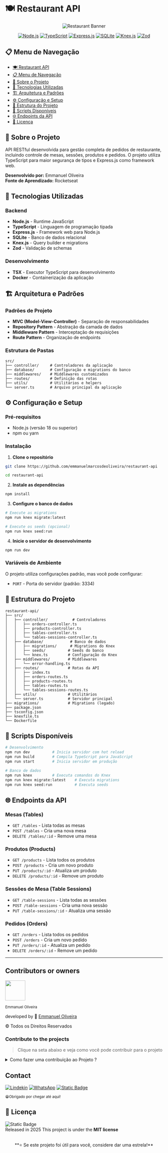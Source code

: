 # 🍽️ Restaurant API

<div align="center">

![Restaurant Banner](https://images.unsplash.com/photo-1517248135467-4c7edcad34c4?ixlib=rb-4.0.3&ixid=M3wxMjA3fDB8MHxwaG90by1wYWdlfHx8fGVufDB8fHx8fA%3D%3D&auto=format&fit=crop&w=2070&q=80)

[![Node.js](https://img.shields.io/badge/Node.js-339933?style=plastic&logo=nodedotjs&logoColor=white)](https://nodejs.org/)
[![TypeScript](https://img.shields.io/badge/TypeScript-007ACC?style=plastic&logo=typescript&logoColor=white)](https://www.typescriptlang.org/)
[![Express.js](https://img.shields.io/badge/Express.js-000000?style=plastic&logo=express&logoColor=white)](https://expressjs.com/)
[![SQLite](https://img.shields.io/badge/SQLite-07405E?style=plastic&logo=sqlite&logoColor=white)](https://www.sqlite.org/)
[![Knex.js](https://img.shields.io/badge/Knex.js-FF6B6B?style=plastic&logo=knex&logoColor=white)](https://knexjs.org/)
[![Zod](https://img.shields.io/badge/Zod-3B82F6?style=plastic&logo=zod&logoColor=white)](https://zod.dev/)

</div>

## 📋 Menu de Navegação

- [🍽️ Restaurant API](#-restaurant-api)
- [📋 Menu de Navegação](#-menu-de-navegação)
- [📖 Sobre o Projeto](#-sobre-o-projeto)
- [🚀 Tecnologias Utilizadas](#-tecnologias-utilizadas)
- [🏗️ Arquitetura e Padrões](#️-arquitetura-e-padrões)
- [⚙️ Configuração e Setup](#️-configuração-e-setup)
- [📁 Estrutura do Projeto](#-estrutura-do-projeto)
- [🔧 Scripts Disponíveis](#-scripts-disponíveis)
- [🌐 Endpoints da API](#-endpoints-da-api)
- [📝 Licença](#-licença)

## 📖 Sobre o Projeto

API RESTful desenvolvida para gestão completa de pedidos de restaurante, incluindo controle de mesas, sessões, produtos e pedidos. O projeto utiliza TypeScript para maior segurança de tipos e Express.js como framework web.

**Desenvolvido por:** Emmanuel Oliveira  
**Fonte de Aprendizado:** Rocketseat

## 🚀 Tecnologias Utilizadas

### Backend

- **Node.js** - Runtime JavaScript
- **TypeScript** - Linguagem de programação tipada
- **Express.js** - Framework web para Node.js
- **SQLite** - Banco de dados relacional
- **Knex.js** - Query builder e migrations
- **Zod** - Validação de schemas

### Desenvolvimento

- **TSX** - Executor TypeScript para desenvolvimento
- **Docker** - Containerização da aplicação

## 🏗️ Arquitetura e Padrões

### Padrões de Projeto

- **MVC (Model-View-Controller)** - Separação de responsabilidades
- **Repository Pattern** - Abstração da camada de dados
- **Middleware Pattern** - Interceptação de requisições
- **Route Pattern** - Organização de endpoints

### Estrutura de Pastas

```
src/
├── controller/     # Controladores da aplicação
├── database/       # Configuração e migrations do banco
├── middlewares/    # Middlewares customizados
├── routes/         # Definição das rotas
├── utils/          # Utilitários e helpers
└── server.ts       # Arquivo principal da aplicação
```

## ⚙️ Configuração e Setup

### Pré-requisitos

- Node.js (versão 18 ou superior)
- npm ou yarn

### Instalação

1. **Clone o repositório**

```bash
git clone https://github.com/emmanuelmarcosdeoliveira/restaurant-api

cd restaurant-api
```

2. **Instale as dependências**

```bash
npm install
```

3. **Configure o banco de dados**

```bash
# Execute as migrations
npm run knex migrate:latest

# Execute os seeds (opcional)
npm run knex seed:run
```

4. **Inicie o servidor de desenvolvimento**

```bash
npm run dev
```

### Variáveis de Ambiente

O projeto utiliza configurações padrão, mas você pode configurar:

- `PORT` - Porta do servidor (padrão: 3334)

## 📁 Estrutura do Projeto

```
restaurant-api/
├── src/
│   ├── controller/           # Controladores
│   │   ├── orders-controller.ts
│   │   ├── products-controller.ts
│   │   ├── tables-controller.ts
│   │   └── tables-sessions-controller.ts
│   ├── database/            # Banco de dados
│   │   ├── migrations/      # Migrations do Knex
│   │   ├── seeds/          # Seeds do banco
│   │   └── knex.ts         # Configuração do Knex
│   ├── middlewares/        # Middlewares
│   │   └── error-handling.ts
│   ├── routes/             # Rotas da API
│   │   ├── index.ts
│   │   ├── orders-routes.ts
│   │   ├── products-routes.ts
│   │   ├── tables-routes.ts
│   │   └── tables-sessions-routes.ts
│   ├── utils/              # Utilitários
│   └── server.ts           # Servidor principal
├── migrations/             # Migrations (legado)
├── package.json
├── tsconfig.json
├── knexfile.ts
└── Dockerfile
```

## 🔧 Scripts Disponíveis

```bash
# Desenvolvimento
npm run dev          # Inicia servidor com hot reload
npm run build        # Compila TypeScript para JavaScript
npm run start        # Inicia servidor em produção

# Banco de dados
npm run knex         # Executa comandos do Knex
npm run knex migrate:latest    # Executa migrations
npm run knex seed:run          # Executa seeds
```

## 🌐 Endpoints da API

### Mesas (Tables)

- `GET /tables` - Lista todas as mesas
- `POST /tables` - Cria uma nova mesa
- `DELETE /tables/:id` - Remove uma mesa

### Produtos (Products)

- `GET /products` - Lista todos os produtos
- `POST /products` - Cria um novo produto
- `PUT /products/:id` - Atualiza um produto
- `DELETE /products/:id` - Remove um produto

### Sessões de Mesa (Table Sessions)

- `GET /table-sessions` - Lista todas as sessões
- `POST /table-sessions` - Cria uma nova sessão
- `PUT /table-sessions/:id` - Atualiza uma sessão

### Pedidos (Orders)

- `GET /orders` - Lista todos os pedidos
- `POST /orders` - Cria um novo pedido
- `PUT /orders/:id` - Atualiza um pedido
- `DELETE /orders/:id` - Remove um pedido

---

## Contributors or owners

<img height="64px" src="https://res.cloudinary.com/delo0gvyb/image/upload/v1752287431/profile_mjvmdb.png"><br>

<small>Emmanuel Oliveira</small>

developed by 💖 [Emmanuel Oliveira](https://www.linkedin.com/feed/?trk=homepage-basic_sign-in-submit)<br>

&copy; Todos os Direitos Reservados

### Contribute to the projects

> Clique na seta abaixo e veja como você pode contribuir para o projeto

<details close>
<summary>Como fazer uma contribuição ao Projeto ?</summary>
 Familiarize-se com a documentação do projeto, que geralmente inclui guias de instalação.<br>
Explore o código do projeto para entender sua estrutura e funcionamento.
<br>

**Faça um Fork**

Crie uma cópia (fork) do repositório original em sua conta do GitHub.<br>

<img alt="Static Badge" src="https://img.shields.io/badge/-path?style=social&logo=git&label=GitHub%20Docs&color=%23000">
<a href="https://docs.github.com/pt/pull-requests/collaborating-with-pull-requests/working-with-forks/fork-a-repo"></a>

**Clone o Repositório**

Isso criará uma cópia local do projeto, onde você poderá fazer suas modificações.

<img alt="Static Badge" src="https://img.shields.io/badge/-path?style=social&logo=git&label=GitHub%20Docs&color=%23000">
<a href="https://docs.github.com/pt/repositories/creating-and-managing-repositories/cloning-a-repository"></a>

**Crie uma Nova Branch:**

Crie uma nova branch para isolar suas alterações.<br>
Isso facilita a organização do seu trabalho e a criação de pull requests.<br>

**Faça as Alterações:**

Crie funcionalidades, mude estilos ou resolva `bugs` que iram contribuir para a melhoria do Projeto.<br>

**Crie um Pull Request:**

Inclua uma descrição clara das suas alterações e explique como elas resolvem o problema ou melhoram o projeto.<br>
Solicitação: Envie um pull request para o repositório original, solicitando que suas alterações sejam incorporadas ao projeto.
<br>

**Revise e Responda a Feedback:**

Colabore: Os mantenedores do projeto podem solicitar alterações ou fornecer feedback sobre o seu código.

</details>

## Contact

[![Lindekin](https://img.shields.io/badge/--path?style=social&logo=Linkedin&logoColor=%230664C1&logoSize=auto&label=Linkedin&labelColor=%23fff&cacheSeconds=https%3A%2F%2Fwww.linkedin.com%2Fin%2Femmanuel-marcos-oliveira%2F)](https://www.linkedin.com/in/emmanuel-marcos-oliveira/)
[![WhatsApp](https://img.shields.io/badge/--path?style=social&logo=WhatsApp&logoColor=%231F3833&logoSize=auto&label=WhatsApp&color=%23fff&cacheSeconds=https%3A%2F%2Fwa.me%2F5511968336094)](https://wa.me/5511968336094)
<a href="mailto:ofs.dev.br@gmail.com"><img alt="Static Badge" src="https://img.shields.io/badge/--path?style=social&logo=Gmail&logoSize=auto&label=Gmail&cacheSeconds=--query&link=mailto%3Adev-oliveira%40outlook.com.br%22"> </a>

<sub>😁Obrigado por chegar até aqui!<sub>

## 📝 Licença

![Static Badge](https://img.shields.io/badge/--path?style=plastic&logo=mit&logoSize=auto&label=license%20MIT&labelColor=%23555555&color=%2397CA00)<br>
Released in 2025 This project is under the **MIT license**<br>
<br>

<div align="center">
**⭐ Se este projeto foi útil para você, considere dar uma estrela!**

</div>
